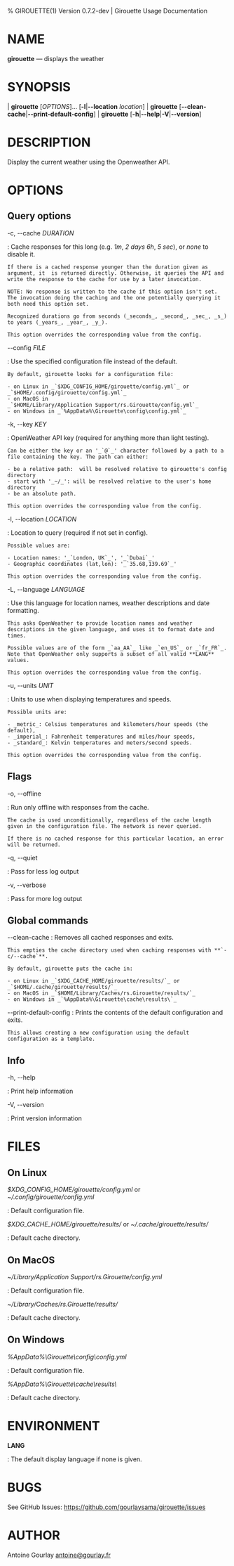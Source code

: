 % GIROUETTE(1) Version 0.7.2-dev | Girouette Usage Documentation

NAME
====

**girouette** — displays the weather

SYNOPSIS
========

| **girouette** \[_OPTIONS_]... \[**-l**|**\--location** _location_]
| **girouette** \[**\--clean-cache**|**\--print-default-config**]
| **girouette** \[**-h**|**\--help**|**-V**|**\--version**]

DESCRIPTION
===========

Display the current weather using the Openweather API.

OPTIONS
=======

Query options
-------------

-c, \--cache _DURATION_

:   Cache responses for this long (e.g. _1m_, _2 days 6h_, _5 sec_), or _none_ to disable it.

    If there is a cached response younger than the duration given as argument, it  is returned directly. Otherwise, it queries the API and write the response to the cache for use by a later invocation.

    NOTE: No response is written to the cache if this option isn't set. The invocation doing the caching and the one potentially querying it both need this option set.

    Recognized durations go from seconds (_seconds_, _second_, _sec_, _s_) to years (_years_, _year_, _y_).

    This option overrides the corresponding value from the config.

\--config _FILE_

:   Use the specified configuration file instead of the default.

    By default, girouette looks for a configuration file:
            
    - on Linux in _`$XDG_CONFIG_HOME/girouette/config.yml`_ or _`$HOME/.config/girouette/config.yml`_
    - on MacOS in _`$HOME/Library/Application Support/rs.Girouette/config.yml`_
    - on Windows in _`%AppData%\Girouette\config\config.yml`_

-k, \--key _KEY_

:   OpenWeather API key (required for anything more than light testing).

    Can be either the key or an '_`@`_' character followed by a path to a file containing the key. The path can either: 

    - be a relative path:  will be resolved relative to girouette's config directory
    - start with '_~/_': will be resolved relative to the user's home directory
    - be an absolute path.

    This option overrides the corresponding value from the config.

-l, \--location _LOCATION_

:   Location to query (required if not set in config).

    Possible values are:

    - Location names: '_`London, UK`_', '_`Dubai`_'
    - Geographic coordinates (lat,lon): '_`35.68,139.69`_'

    This option overrides the corresponding value from the config.

 -L, \--language _LANGUAGE_

:   Use this language for location names, weather descriptions and date formatting.

    This asks OpenWeather to provide location names and weather descriptions in the given language, and uses it to format date and times.

    Possible values are of the form _`aa_AA`_ like _`en_US`_ or _`fr_FR`_. Note that OpenWeather only supports a subset of all valid **LANG** values.

    This option overrides the corresponding value from the config.

-u, \--units _UNIT_

:   Units to use when displaying temperatures and speeds.

    Possible units are:

    - _metric_: Celsius temperatures and kilometers/hour speeds (the default),
    - _imperial_: Fahrenheit temperatures and miles/hour speeds,
    - _standard_: Kelvin temperatures and meters/second speeds.

    This option overrides the corresponding value from the config.

Flags
-----

-o, \--offline

:   Run only offline with responses from the cache.

    The cache is used unconditionally, regardless of the cache length given in the configuration file. The network is never queried.

    If there is no cached response for this particular location, an error will be returned.

-q, \--quiet

:   Pass for less log output

-v, \--verbose

:   Pass for more log output

Global commands
---------------

\--clean-cache
:   Removes all cached responses and exits.

    This empties the cache directory used when caching responses with **`-c/--cache`**.

    By default, girouette puts the cache in:

    - on Linux in _`$XDG_CACHE_HOME/girouette/results/`_ or _`$HOME/.cache/girouette/results/`_
    - on MacOS in _`$HOME/Library/Caches/rs.Girouette/results/`_
    - on Windows in _`%AppData%\Girouette\cache\results\`_

\--print-default-config
:   Prints the contents of the default configuration and exits.

    This allows creating a new configuration using the default configuration as a template.

Info
----
-h, \--help

:   Print help information

-V, \--version

:   Print version information

FILES
=====

On Linux
--------

_\$XDG_CONFIG_HOME/girouette/config.yml_ or _~/.config/girouette/config.yml_

:   Default configuration file.

_\$XDG_CACHE_HOME/girouette/results/_ or _~/.cache/girouette/results/_

:   Default cache directory.

On MacOS
--------

_~/Library/Application Support/rs.Girouette/config.yml_

:   Default configuration file.

_~/Library/Caches/rs.Girouette/results/_

:   Default cache directory.

On Windows
----------

_%AppData%\\Girouette\\config\\config.yml_

:   Default configuration file.

_%AppData%\\Girouette\\cache\\results\\_

:   Default cache directory.

ENVIRONMENT
===========

**LANG**

:   The default display language if none is given.

BUGS
====

See GitHub Issues: <https://github.com/gourlaysama/girouette/issues>

AUTHOR
======

Antoine Gourlay <antoine@gourlay.fr>
